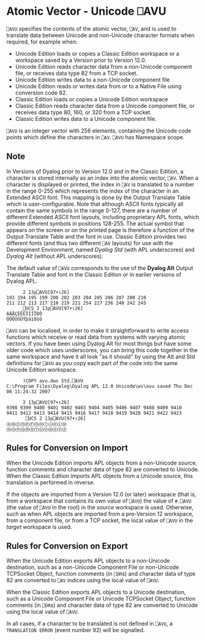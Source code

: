 <!-- Hidden search keywords -->
<div style="display: none;">
  ⎕AVU AVU
</div>






<h1 class="heading"><span class="name">Atomic Vector - Unicode</span> <span class="command">⎕AVU</span></h1>



`⎕AVU` specifies the contents of the atomic vector, `⎕AV`, and is used to translate data between Unicode and non-Unicode character formats when required, for example when:

- Unicode Edition loads or copies a Classic Edition workspace or a workspace saved by a Version prior to Version 12.0.
- Unicode Edition reads character data from a non-Unicode component file, or receives data type 82 from a TCP socket.
- Unicode Edition writes data to a non-Unicode component file
- Unicode Edition reads or writes data from or to a Native File using conversion code 82.
- Classic Edition loads or copies a Unicode Edition workspace
- Classic Edition reads character data from a Unicode component file, or receives data type 80, 160, or 320 from a TCP socket.
- Classic Edition writes data to a Unicode component file.


`⎕AVU` is an integer vector with 256 elements, containing the Unicode code points which define the characters in `⎕AV`. `⎕AVU` has Namespace scope.

## Note


In Versions of Dyalog prior to Version 12.0 and in the Classic Edition, a character is stored internally as an index into the atomic vector, `⎕AV`. When a character is displayed or printed, the index in `⎕AV` is translated to a number in the range 0-255 which represents the index of the character in an Extended ASCII font. This mapping is done by the Output Translate Table which is user-configurable. Note that although ASCII fonts typically all contain the same symbols in the range 0-127, there are a number of different Extended ASCII font layouts, including proprietary APL fonts, which provide different symbols in positions 128-255. The actual symbol that appears on the screen or on the printed page is therefore a function of the Output Translate Table and the font in use. Classic Edition provides two different fonts (and thus two different `⎕AV` layouts) for use with the Development Environment, named *Dyalog Std* (with APL underscores) and *Dyalog Alt* (without APL underscores).



The default value of `⎕AVU` corresponds to the use of the **Dyalog Alt** Output Translate Table and font in the Classic Edition or in earlier versions of Dyalog APL.
```apl
      2 13⍴⎕AVU[97+⍳26]
193 194 195 199 200 202 203 204 205 206 207 208 210
211 212 213 217 218 219 221 254 227 236 240 242 245
      ⎕UCS 2 13⍴⎕AVU[97+⍳26]
ÁÂÃÇÈÊËÌÍÎÏÐÒ
ÓÔÕÙÚÛÝþãìðòõ
```



`⎕AVU` can be localised, in order to make it straightforward to write access functions which receive or read data from systems with varying atomic vectors. If you have been using Dyalog Alt for most things but have some older code which uses underscores, you can bring this code together in the same workspace and have it all look "as it should" by using the Alt and Std definitions for `⎕AVU` as you copy each part of the code into the same Unicode Edition workspace.
```apl
      )COPY avu.dws Std.⎕AVU
C:\Program Files\Dyalog\Dyalog APL 12.0 Unicode\ws\avu saved Thu Dec 06 11:24:32 2007
 
      2 13⍴⎕AVU[97+⍳26]
9398 9399 9400 9401 9402 9403 9404 9405 9406 9407 9408 9409 9410
9411 9412 9413 9414 9415 9416 9417 9418 9419 9420 9421 9422 9423
       ⎕UCS 2 13⍴⎕AVU[97+⍳26]
ⒶⒷⒸⒹⒺⒻⒼⒽⒾⒿⓀⓁⓂ
ⓃⓄⓅⓆⓇⓈⓉⓊⓋⓌⓍⓎⓏ
```

## Rules for Conversion on Import


When the Unicode Edition imports APL objects from a non-Unicode source, function comments and character data of type 82 are converted to Unicode. When the Classic Edition imports APL objects from a Unicode source, this translation is performed in reverse.


If the objects are imported from a Version 12.0 (or later) workspace (that is, from a workspace that contains its own value of `⎕AVU`) the value of `#.⎕AVU` (the value of `⎕AVU` in the root) in the *source* workspace is used. Otherwise, such as when APL objects are imported from a pre-Version 12 workspace, from a component file, or from a TCP socket, the local value of `⎕AVU` in the *target* workspace is used.


## Rules for Conversion on Export


When the Unicode Edition exports APL objects to a non-Unicode destination, such as a non-Unicode Component File or non-Unicode TCPSocket Object, function comments (in `⎕OR`s) and character data of type 82 are converted to `⎕AV` indices using the local value of `⎕AVU`.


When the Classic Edition exports APL objects to a Unicode destination, such as a Unicode Component File or Unicode TCPSocket Object, function comments (in `⎕OR`s) and character data of type 82 are converted to Unicode using the local value of `⎕AVU`.


In all cases, if a character to be translated is not defined in `⎕AVU`, a `TRANSLATION ERROR` (event number 92) will be signalled.




